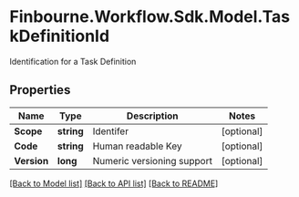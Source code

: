 # Finbourne.Workflow.Sdk.Model.TaskDefinitionId
Identification for a Task Definition

## Properties

Name | Type | Description | Notes
------------ | ------------- | ------------- | -------------
**Scope** | **string** | Identifer | [optional] 
**Code** | **string** | Human readable Key | [optional] 
**Version** | **long** | Numeric versioning support | [optional] 

[[Back to Model list]](../README.md#documentation-for-models) [[Back to API list]](../README.md#documentation-for-api-endpoints) [[Back to README]](../README.md)

